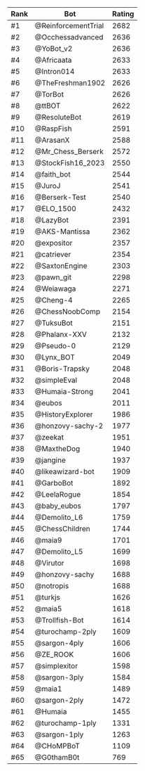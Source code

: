 Rank|Bot|Rating
---|---|---
#1|@ReinforcementTrial|2682
#2|@Occhessadvanced|2636
#3|@YoBot_v2|2636
#4|@Africaata|2633
#5|@Intron014|2633
#6|@TheFreshman1902|2626
#7|@TorBot|2626
#8|@ttBOT|2622
#9|@ResoluteBot|2619
#10|@RaspFish|2591
#11|@ArasanX|2588
#12|@Mr_Chess_Berserk|2572
#13|@StockFish16_2023|2550
#14|@faith_bot|2544
#15|@JuroJ|2541
#16|@Berserk-Test|2540
#17|@ELO_1500|2432
#18|@LazyBot|2391
#19|@AKS-Mantissa|2362
#20|@expositor|2357
#21|@catriever|2354
#22|@SaxtonEngine|2303
#23|@pawn_git|2298
#24|@Weiawaga|2271
#25|@Cheng-4|2265
#26|@ChessNoobComp|2154
#27|@TuksuBot|2151
#28|@Phalanx-XXV|2132
#29|@Pseudo-0|2129
#30|@Lynx_BOT|2049
#31|@Boris-Trapsky|2048
#32|@simpleEval|2048
#33|@Humaia-Strong|2041
#34|@eubos|2011
#35|@HistoryExplorer|1986
#36|@honzovy-sachy-2|1977
#37|@zeekat|1951
#38|@MaxtheDog|1940
#39|@jangine|1937
#40|@likeawizard-bot|1909
#41|@GarboBot|1892
#42|@LeelaRogue|1854
#43|@baby_eubos|1797
#44|@Demolito_L6|1759
#45|@ChessChildren|1744
#46|@maia9|1701
#47|@Demolito_L5|1699
#48|@Virutor|1698
#49|@honzovy-sachy|1688
#50|@notropis|1688
#51|@turkjs|1626
#52|@maia5|1618
#53|@Trollfish-Bot|1614
#54|@turochamp-2ply|1609
#55|@sargon-4ply|1606
#56|@ZE_ROOK|1606
#57|@simplexitor|1598
#58|@sargon-3ply|1584
#59|@maia1|1489
#60|@sargon-2ply|1472
#61|@Humaia|1455
#62|@turochamp-1ply|1331
#63|@sargon-1ply|1263
#64|@CHoMPBoT|1109
#65|@G0thamB0t|769
